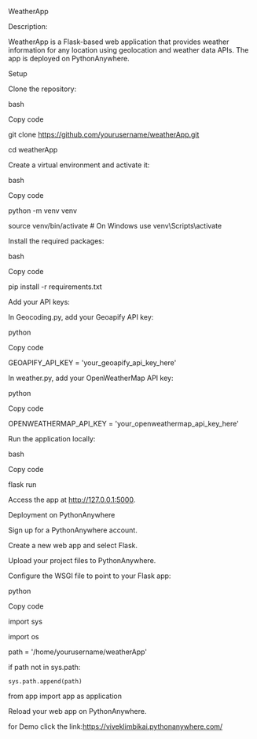 WeatherApp    

Description:

WeatherApp is a Flask-based web application that provides weather information for any location using geolocation and weather data APIs. The app is deployed on PythonAnywhere.


Setup

Clone the repository:


bash

Copy code

git clone https://github.com/yourusername/weatherApp.git

cd weatherApp

Create a virtual environment and activate it:

bash

Copy code

python -m venv venv

source venv/bin/activate  # On Windows use venv\Scripts\activate

Install the required packages:

bash

Copy code

pip install -r requirements.txt

Add your API keys:

In Geocoding.py, add your Geoapify API key:

python

Copy code

GEOAPIFY_API_KEY = 'your_geoapify_api_key_here'

In weather.py, add your OpenWeatherMap API key:

python

Copy code

OPENWEATHERMAP_API_KEY = 'your_openweathermap_api_key_here'

Run the application locally:

bash

Copy code

flask run

Access the app at http://127.0.0.1:5000.

Deployment on PythonAnywhere

Sign up for a PythonAnywhere account.

Create a new web app and select Flask.

Upload your project files to PythonAnywhere.

Configure the WSGI file to point to your Flask app:

python

Copy code

import sys

import os

path = '/home/yourusername/weatherApp'

if path not in sys.path:

    sys.path.append(path)

from app import app as application

Reload your web app on PythonAnywhere.

for Demo click the link:https://viveklimbikai.pythonanywhere.com/
